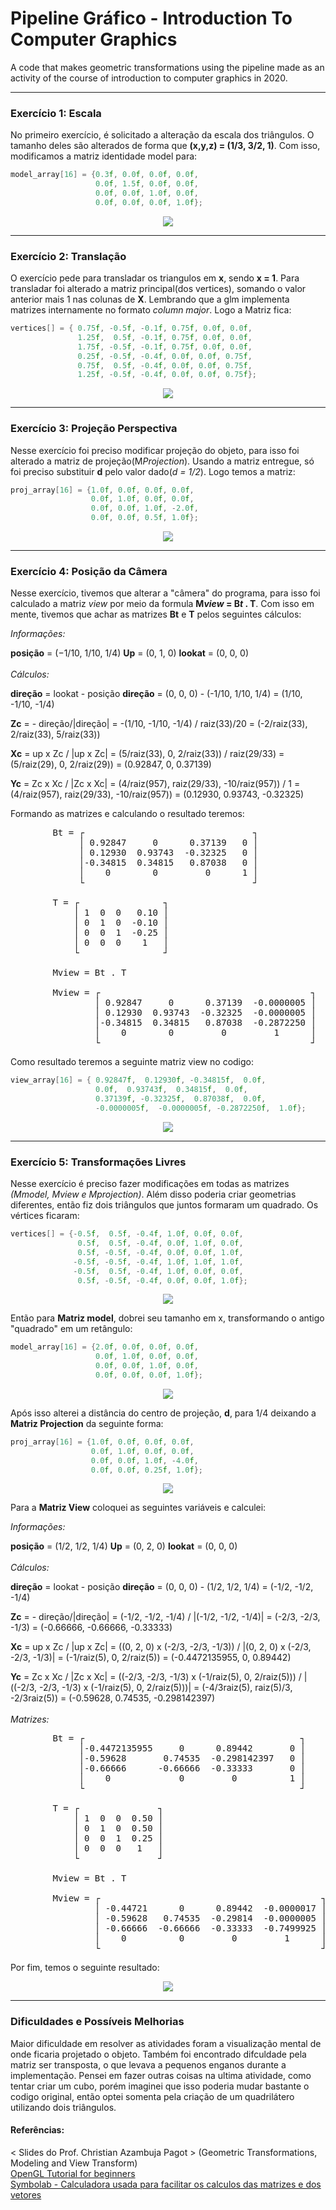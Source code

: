 # Pipeline Gráfico - Introduction To Computer Graphics
A code that makes geometric transformations using the pipeline made as an activity of the course of introduction to computer graphics in 2020.

---

### Exercício 1: Escala

No primeiro exercício, é solicitado a alteração da escala dos triângulos. O tamanho deles são alterados de forma que **(x,y,z) = (1/3, 3/2, 1)**. Com isso, modificamos a matriz identidade model para: 
	
```C
model_array[16] = {0.3f, 0.0f, 0.0f, 0.0f, 
                   0.0f, 1.5f, 0.0f, 0.0f, 
                   0.0f, 0.0f, 1.0f, 0.0f, 
                   0.0f, 0.0f, 0.0f, 1.0f};
```

<p align="center">
  <img src="https://imgur.com/7nnVqmT.png?1">
</p>

---

### Exercício 2: Translação

O exercício pede para transladar os triangulos em **x**, sendo **x = 1**. Para transladar foi alterado a matriz principal(dos vertices), somando o valor anterior mais 1 nas colunas de **X**. Lembrando que a glm implementa matrizes internamente no formato *column major*. Logo a Matriz fica:
	
```C
vertices[] = { 0.75f, -0.5f, -0.1f, 0.75f, 0.0f, 0.0f,
               1.25f,  0.5f, -0.1f, 0.75f, 0.0f, 0.0f,
               1.75f, -0.5f, -0.1f, 0.75f, 0.0f, 0.0f,
               0.25f, -0.5f, -0.4f, 0.0f, 0.0f, 0.75f, 
               0.75f,  0.5f, -0.4f, 0.0f, 0.0f, 0.75f,
               1.25f, -0.5f, -0.4f, 0.0f, 0.0f, 0.75f}; 
```

<p align="center">
  <img src="https://imgur.com/uDpoxfb.png?1">
</p>

---

### Exercício 3: Projeção Perspectiva

Nesse exercício foi preciso modificar projeção do objeto, para isso foi alterado a matriz de projeção(M*Projection*). Usando a matriz entregue, só foi preciso substituir **d** pelo valor dado(*d = 1/2*). Logo temos a matriz:
	
```C
proj_array[16] = {1.0f, 0.0f, 0.0f, 0.0f, 
                  0.0f, 1.0f, 0.0f, 0.0f, 
                  0.0f, 0.0f, 1.0f, -2.0f, 
                  0.0f, 0.0f, 0.5f, 1.0f};
```

<p align="center">
  <img src="https://imgur.com/QHeCrzh.png?1">
</p>

---

### Exercício 4: Posição da Câmera

Nesse exercício, tivemos que alterar a "câmera" do programa, para isso foi calculado a matriz *view* por meio da formula **M*view* = B*t* . T**. Com isso em mente, tivemos que achar as matrizes **Bt** e **T** pelos seguintes cálculos:

*Informações:*

**posição** = (−1/10, 1/10, 1/4)
**Up** = (0, 1, 0)
**lookat** = (0, 0, 0)
</br>
</br>
*Cálculos:*

**direção** = lookat - posição
**direção** = (0, 0, 0) - (-1/10, 1/10, 1/4) = (1/10, -1/10, -1/4)

**Zc** = - direção/|direção| = -(1/10, -1/10, -1/4) / raiz(33)/20 = (-2/raiz(33), 2/raiz(33), 5/raiz(33))

**Xc** = up x Zc / |up x Zc| = (5/raiz(33), 0, 2/raiz(33)) / raiz(29/33) = (5/raiz(29), 0, 2/raiz(29)) = (0.92847, 0, 0.37139)

**Yc** = Zc x Xc / |Zc x Xc| = (4/raiz(957), raiz(29/33), -10/raiz(957)) / 1 = (4/raiz(957), raiz(29/33), -10/raiz(957)) = (0.12930, 0.93743, -0.32325)


Formando as matrizes e calculando o resultado teremos:
	
<pre>
	    Bt = ┌                                ┐
	         │ 0.92847     0      0.37139   0 │
	         │ 0.12930  0.93743  -0.32325   0 │
	         │-0.34815  0.34815   0.87038   0 │
	         │    0        0         0      1 │
	         └                                ┘

	    T = ┌                ┐
	        │ 1  0  0   0.10 │
	        │ 0  1  0  -0.10 │
	        │ 0  0  1  -0.25 │
	        │ 0  0  0    1   │
	        └                ┘
	        
	    Mview = Bt . T 
	
	    Mview = ┌                                        ┐
	            │ 0.92847     0      0.37139  -0.0000005 │
	            │ 0.12930  0.93743  -0.32325  -0.0000005 │
	            │-0.34815  0.34815   0.87038  -0.2872250 │
	            │    0        0         0         1      │
	            └                                        ┘
</pre>


Como resultado teremos a seguinte matriz view no codigo:
	
```C
view_array[16] = { 0.92847f,  0.12930f, -0.34815f,  0.0f, 
                   0.0f,  0.93743f,  0.34815f,  0.0f, 
                   0.37139f, -0.32325f,  0.87038f,  0.0f, 
                   -0.0000005f,  -0.0000005f, -0.2872250f,  1.0f};
```

<p align="center">
  <img src="https://imgur.com/Kdd2PO0.png?1">
</p>

---

### Exercício 5: Transformações Livres

Nesse exercício é preciso fazer modificações em todas as matrizes *(Mmodel, Mview e Mprojection)*. Além disso poderia criar geometrias diferentes, então fiz dois triângulos que juntos formaram um quadrado. Os vértices ficaram:

```C
vertices[] = {-0.5f,  0.5f, -0.4f, 1.0f, 0.0f, 0.0f,
               0.5f,  0.5f, -0.4f, 0.0f, 1.0f, 0.0f,
               0.5f, -0.5f, -0.4f, 0.0f, 0.0f, 1.0f,
              -0.5f, -0.5f, -0.4f, 1.0f, 1.0f, 1.0f,
              -0.5f,  0.5f, -0.4f, 1.0f, 0.0f, 0.0f,
               0.5f, -0.5f, -0.4f, 0.0f, 0.0f, 1.0f};
```

<p align="center">
  <img src="https://imgur.com/KTn3J0K.png?1">
</p>

Então para **Matriz model**, dobrei seu tamanho em x, transformando o antigo "quadrado" em um retângulo:

```C
model_array[16] = {2.0f, 0.0f, 0.0f, 0.0f, 
                   0.0f, 1.0f, 0.0f, 0.0f, 
                   0.0f, 0.0f, 1.0f, 0.0f, 
                   0.0f, 0.0f, 0.0f, 1.0f};
```

<p align="center">
  <img src="https://imgur.com/BKAHNiq.png?1">
</p>

Após isso alterei a distância do centro de projeção, **d**, para 1/4 deixando a **Matriz Projection** da seguinte forma:

```C
proj_array[16] = {1.0f, 0.0f, 0.0f, 0.0f, 
                  0.0f, 1.0f, 0.0f, 0.0f, 
                  0.0f, 0.0f, 1.0f, -4.0f, 
                  0.0f, 0.0f, 0.25f, 1.0f};
```

<p align="center">
  <img src="https://imgur.com/dVyEpr5.png?1">
</p>

Para a **Matriz View** coloquei as seguintes variáveis e calculei:

*Informações:*

**posição** = (1/2, 1/2, 1/4)
**Up** = (0, 2, 0)
**lookat** = (0, 0, 0)
</br>
</br>
*Cálculos:*

**direção** = lookat - posição
**direção** = (0, 0, 0) - (1/2, 1/2, 1/4) = (-1/2, -1/2, -1/4)

**Zc** = - direção/|direção| = (-1/2, -1/2, -1/4) / |(-1/2, -1/2, -1/4)| = (-2/3, -2/3, -1/3) = (-0.66666, -0.66666, -0.33333)

**Xc** = up x Zc / |up x Zc| = ((0, 2, 0) x (-2/3, -2/3, -1/3)) / |(0, 2, 0) x (-2/3, -2/3, -1/3)| = (-1/raiz(5), 0, 2/raiz(5)) = (-0.4472135955, 0, 0.89442)

**Yc** = Zc x Xc / |Zc x Xc| = ((-2/3, -2/3, -1/3) x (-1/raiz(5), 0, 2/raiz(5))) / |((-2/3, -2/3, -1/3) x (-1/raiz(5), 0, 2/raiz(5)))| = (-4/3raiz(5), raiz(5)/3, -2/3raiz(5)) = (-0.59628, 0.74535, -0.298142397)
</br>
</br>
*Matrizes:*

<pre>
	    Bt = ┌                                         ┐
	         │-0.4472135955     0      0.89442       0 │
	         │-0.59628       0.74535  -0.298142397   0 │
	         │-0.66666      -0.66666  -0.33333       0 │
	         │    0             0         0          1 │
	         └                                         ┘

	    T = ┌               ┐
	        │ 1  0  0  0.50 │
	        │ 0  1  0  0.50 │
	        │ 0  0  1  0.25 │
	        │ 0  0  0   1   │
	        └               ┘
	        
	    Mview = Bt . T 
	
	    Mview = ┌                                          ┐
	            │ -0.44721      0      0.89442  -0.0000017 │
	            │ -0.59628   0.74535  -0.29814  -0.0000005 │
	            │ -0.66666  -0.66666  -0.33333  -0.7499925 │
	            │    0          0         0         1      │
	            └                                          ┘
</pre>

Por fim, temos o seguinte resultado:

<p align="center">
  <img src="https://imgur.com/Doajokc.png?1">
</p>

---

### Dificuldades e Possíveis Melhorias

Maior dificuldade em resolver as atividades foram a visualização mental de onde ficaria projetado o objeto. Também foi encontrado difculdade pela matriz ser transposta, o que levava a pequenos enganos durante a implementação. Pensei em fazer outras coisas na ultima atividade, como tentar criar um cubo, porém imaginei que isso poderia mudar bastante o codigo original, então optei somenta pela criação de um quadrilátero utilizando dois triângulos.

#### Referências:

< Slides do Prof. Christian Azambuja Pagot > (Geometric Transformations, Modeling and View Transform) </br>
<a href="http://www.opengl-tutorial.org/beginners-tutorials/"> OpenGL Tutorial for beginners </a> </br>
<a href="https://pt.symbolab.com/"> Symbolab - Calculadora usada para facilitar os calculos das matrizes e dos vetores </a> </br>
